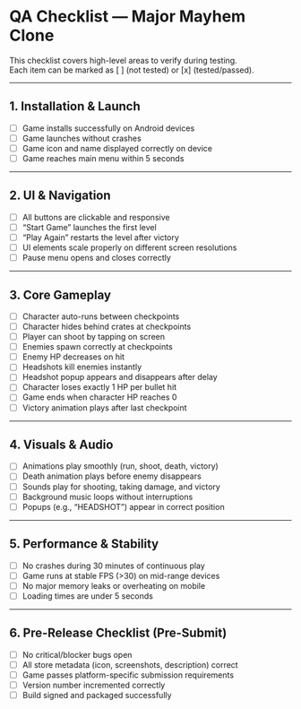 # QA Checklist — Major Mayhem Clone

This checklist covers high-level areas to verify during testing.  
Each item can be marked as [ ] (not tested) or [x] (tested/passed).  

---

## 1. Installation & Launch
- [ ] Game installs successfully on Android devices  
- [ ] Game launches without crashes  
- [ ] Game icon and name displayed correctly on device  
- [ ] Game reaches main menu within 5 seconds  

---

## 2. UI & Navigation
- [ ] All buttons are clickable and responsive  
- [ ] “Start Game” launches the first level  
- [ ] “Play Again” restarts the level after victory  
- [ ] UI elements scale properly on different screen resolutions  
- [ ] Pause menu opens and closes correctly  

---

## 3. Core Gameplay
- [ ] Character auto-runs between checkpoints  
- [ ] Character hides behind crates at checkpoints  
- [ ] Player can shoot by tapping on screen  
- [ ] Enemies spawn correctly at checkpoints  
- [ ] Enemy HP decreases on hit  
- [ ] Headshots kill enemies instantly  
- [ ] Headshot popup appears and disappears after delay  
- [ ] Character loses exactly 1 HP per bullet hit  
- [ ] Game ends when character HP reaches 0  
- [ ] Victory animation plays after last checkpoint  

---

## 4. Visuals & Audio
- [ ] Animations play smoothly (run, shoot, death, victory)  
- [ ] Death animation plays before enemy disappears  
- [ ] Sounds play for shooting, taking damage, and victory  
- [ ] Background music loops without interruptions  
- [ ] Popups (e.g., “HEADSHOT”) appear in correct position  

---

## 5. Performance & Stability
- [ ] No crashes during 30 minutes of continuous play  
- [ ] Game runs at stable FPS (>30) on mid-range devices  
- [ ] No major memory leaks or overheating on mobile  
- [ ] Loading times are under 5 seconds  

---

## 6. Pre-Release Checklist (Pre-Submit)
- [ ] No critical/blocker bugs open  
- [ ] All store metadata (icon, screenshots, description) correct  
- [ ] Game passes platform-specific submission requirements  
- [ ] Version number incremented correctly  
- [ ] Build signed and packaged successfully  
